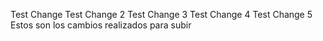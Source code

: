 Test Change
Test Change 2
Test Change 3
Test Change 4
Test Change 5
Estos son los cambios realizados para subir